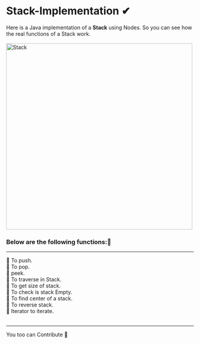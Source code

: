 # Stack-Implementation ✔
Here is a Java implementation of a <strong>Stack</strong> using Nodes. So you can see how the real functions of a Stack work.<br><br>
<img alt="Stack" width="500" src="https://cdn.devdojo.com/images/july2021/STACKUNDERFLOW.gif"> <br>
 <h3>Below are the following functions:👀</h3><hr>
  🧵 To push. <br>
  🧵 To pop. <br>
  🧵 peek. <br>
  🧵 To traverse in Stack. <br>
  🧵 To get size of stack. <br>
  🧵 To check is stack Empty. <br>
  🧵 To find center of a stack. <br>
  🧵 To reverse stack. <br>
  🧵 Iterator to iterate. <br>
  <br><hr>
  You too can <stromg>Contribute</strong> 🧠
